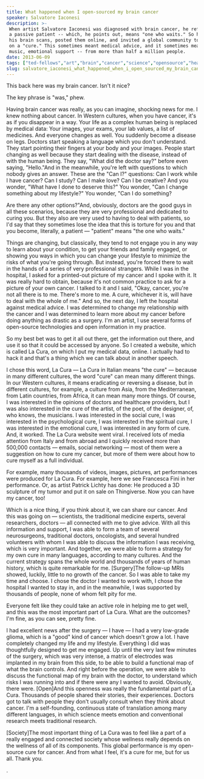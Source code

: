```yaml
---
title: What happened when I open-sourced my brain cancer
speaker: Salvatore Iaconesi
description: >-
 When artist Salvatore Iaconesi was diagnosed with brain cancer, he refused to be
 a passive patient -- which, he points out, means "one who waits." So he hacked
 his brain scans, posted them online, and invited a global community to pitch in
 on a "cure." This sometimes meant medical advice, and it sometimes meant art,
 music, emotional support -- from more than half a million people.
date: 2013-06-09
tags: ["ted-fellows","art","brain","cancer","science","opensource","health","empathy","community","internet"]
slug: salvatore_iaconesi_what_happened_when_i_open_sourced_my_brain_cancer
---
```


This back here was my brain cancer. Isn't it nice? 

The key phrase is "was," phew. 

Having brain cancer was really, as you can imagine, shocking news for me. I knew nothing
about cancer. In Western cultures, when you have cancer, it's as if you disappear in a
way. Your life as a complex human being is replaced by medical data: Your images, your
exams, your lab values, a list of medicines. And everyone changes as well. You suddenly
become a disease on legs. Doctors start speaking a language which you don't understand.
They start pointing their fingers at your body and your images. People start changing as
well because they start dealing with the disease, instead of with the human being. They
say, "What did the doctor say?" before even saying, "Hello."And in the meanwhile, you're
left with questions to which nobody gives an answer. These are the "Can I?" questions: Can
I work while I have cancer? Can I study? Can I make love? Can I be creative? And you
wonder, "What have I done to deserve this?" You wonder, "Can I change something about my
lifestyle?" You wonder, "Can I do something?

Are there any other options?"And, obviously, doctors are the good guys in all these
scenarios, because they are very professional and dedicated to curing you. But they also
are very used to having to deal with patients, so I'd say that they sometimes lose the
idea that this is torture for you and that you become, literally, a patient — "patient"
means "the one who waits." 

Things are changing, but classically, they tend to not engage you in any way to learn
about your condition, to get your friends and family engaged, or showing you ways in which
you can change your lifestyle to minimize the risks of what you're going through. But
instead, you're forced there to wait in the hands of a series of very professional
strangers. While I was in the hospital, I asked for a printed-out picture of my cancer and
I spoke with it. It was really hard to obtain, because it's not common practice to ask for
a picture of your own cancer. I talked to it and I said, "Okay, cancer, you're not all
there is to me. There's more to me. A cure, whichever it is, will have to deal with the
whole of me." And so, the next day, I left the hospital against medical advice. I was
determined to change my relationship with the cancer and I was determined to learn more
about my cancer before doing anything as drastic as a surgery. I'm an artist, I use several
forms of open-source technologies and open information in my practice.

So my best bet was to get it all out there, get the information out there, and use it so
that it could be accessed by anyone. So I created a website, which is called La Cura, on
which I put my medical data, online. I actually had to hack it and that's a thing which we
can talk about in another speech. 

I chose this word, La Cura — La Cura in Italian means "the cure" — because in many
different cultures, the word "cure" can mean many different things. In our Western
cultures, it means eradicating or reversing a disease, but in different cultures, for
example, a culture from Asia, from the Mediterranean, from Latin countries, from Africa,
it can mean many more things. Of course, I was interested in the opinions of doctors and
healthcare providers, but I was also interested in the cure of the artist, of the poet, of
the designer, of, who knows, the musicians. I was interested in the social cure, I was
interested in the psychological cure, I was interested in the spiritual cure, I was
interested in the emotional cure, I was interested in any form of cure. And, it worked. The
La Cura website went viral. I received lots of media attention from Italy and from abroad
and I quickly received more than 500,000 contacts — emails, social networking — most of
them were a suggestion on how to cure my cancer, but more of them were about how to cure
myself as a full individual.

For example, many thousands of videos, images, pictures, art performances were produced
for La Cura. For example, here we see Francesca Fini in her performance. Or, as artist
Patrick Lichty has done: He produced a 3D sculpture of my tumor and put it on sale on
Thingiverse. Now you can have my cancer, too! 

Which is a nice thing, if you think about it, we can share our cancer. And this was going
on — scientists, the traditional medicine experts, several researchers, doctors — all
connected with me to give advice. With all this information and support, I was able to
form a team of several neurosurgeons, traditional doctors, oncologists, and several
hundred volunteers with whom I was able to discuss the information I was receiving, which
is very important. And together, we were able to form a strategy for my own cure in many
languages, according to many cultures. And the current strategy spans the whole world and
thousands of years of human history, which is quite remarkable for me. [Surgery]The
follow-up MRIs showed, luckily, little to no growth of the cancer. So I was able to take
my time and choose. I chose the doctor I wanted to work with, I chose the hospital I
wanted to stay in, and in the meanwhile, I was supported by thousands of people, none of
whom felt pity for me.

Everyone felt like they could take an active role in helping me to get well, and this was
the most important part of La Cura. What are the outcomes? I'm fine, as you can see, pretty
fine. 

I had excellent news after the surgery — I have — I had a very low-grade glioma, which is
a "good" kind of cancer which doesn't grow a lot. I have completely changed my life and my
lifestyle. Everything I did was thoughtfully designed to get me engaged. Up until the very
last few minutes of the surgery, which was very intense, a matrix of electrodes was
implanted in my brain from this side, to be able to build a functional map of what the
brain controls. And right before the operation, we were able to discuss the functional map
of my brain with the doctor, to understand which risks I was running into and if there
were any I wanted to avoid. Obviously, there were. [Open]And this openness was really the
fundamental part of La Cura. Thousands of people shared their stories, their experiences.
Doctors got to talk with people they don't usually consult when they think about cancer.
I'm a self-founding, continuous state of translation among many different languages, in
which science meets emotion and conventional research meets traditional
research.

[Society]The most important thing of La Cura was to feel like a part of a really engaged
and connected society whose wellness really depends on the wellness of all of its
components. This global performance is my open-source cure for cancer. And from what I
feel, it's a cure for me, but for us all. Thank you.

.

<!--
ad_duration=3.33
comment_count=22
event="TEDMED 2013"
external_start_time=0
intro_duration=11.82
is_subtitle_required="False"
is_talk_featured="True"
language="en"
language_swap="False"
native_language="en"
number_of_related_talks=6
number_of_speakers=1
number_of_subtitled_videos=30
number_of_tags=10
number_of_talk_download_languages=30
number_of_talk_more_resources=0
number_of_talk_recommendations=0
number_of_talks_take_actions=0
post_ad_duration=0.83
published_timestamp="2015-07-16 15:46:59"
recording_date="2013-06-09"
speaker_description="Open-source engineer and artist"
speaker_is_published=1
speaker_name="Salvatore Iaconesi"
speaker_what_others_say="Salvatore Iaconesi has given us a manifesto."
talk_name="What happened when I open-sourced my brain cancer"
talks_tags=["ted-fellows","art","brain","cancer","science","opensource","health","empathy","community","internet"]
url_audio="https://download.ted.com/talks/SalvatoreIaconesi_2013P.mp3?apikey=acme-roadrunner"
url_photo_speaker="https://pe.tedcdn.com/images/ted/26b5303c57ab915f203ba3c9c596f5134ec66cd2_254x191.jpg"
url_photo_talk="https://pe.tedcdn.com/images/ted/922fc1156a66e2c393fc29349efb7e8838d839b0_2880x1620.jpg"
url_webpage="https://www.ted.com/talks/salvatore_iaconesi_what_happened_when_i_open_sourced_my_brain_cancer"
video_type_name="TED Stage Talk"
-->